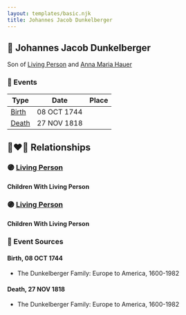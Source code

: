 ```yaml
---
layout: templates/basic.njk
title: Johannes Jacob Dunkelberger
---
```

## 🔵 Johannes Jacob Dunkelberger

Son of [Living Person](/people/1/13545057) and [Anna Maria Hauer](/people/2/22963774)

### 📆 Events

Type | Date | Place
------ | ------ | ------
[Birth](#event-0) | 08 OCT 1744 |
[Death](#event-1) | 27 NOV 1818 |

## 👩‍❤️‍👨 Relationships

### 🟣 [Living Person](/people/2/28574928)

#### Children With Living Person
### 🟣 [Living Person](/people/7/71135297)

#### Children With Living Person
### 📰 Event Sources

#### <a id="event-0"></a> Birth, 08 OCT 1744
* The Dunkelberger Family: Europe to America, 1600-1982

#### <a id="event-1"></a> Death, 27 NOV 1818
* The Dunkelberger Family: Europe to America, 1600-1982